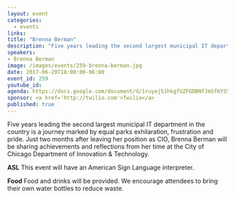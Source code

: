 ```yaml
---
layout: event
categories: 
  - events
links:
title: "Brenna Berman"
description: "Five years leading the second largest municipal IT department in the country is a journey marked by equal parks exhilaration, frustration and pride.  Just two months after leaving her position as CIO, Brenna Berman will be sharing achievements and reflections from her time at the City of Chicago Department of Innovation & Technology."
speakers:
- Brenna Berman
image: /images/events/259-brenna-berman.jpg
date: 2017-06-20T18:00:00-06:00
event_id: 259
youtube_id: 
agenda: https://docs.google.com/document/d/1ruyej51hkgfUZFGDBNfJm5fKYSSG5Gd46XFFiU6rtxA/edit?usp=sharing
sponsor: <a href='http://twilio.com'>Twilio</a>
published: true
---
```


Five years leading the second largest municipal IT department in the country is a journey marked by equal parks exhilaration, frustration and pride.  Just two months after leaving her position as CIO, Brenna Berman will be sharing achievements and reflections from her time at the City of Chicago Department of Innovation & Technology.

**ASL** This event will have an American Sign Language interpreter.

**Food** Food and drinks will be provided. We encourage attendees to bring their own water bottles to reduce waste.